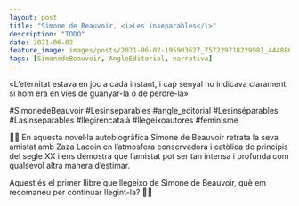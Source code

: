 ```yaml
---
layout: post
title: "Simone de Beauvoir, <i>Les inseparables</i>"
description: "TODO"
date: 2021-06-02
feature_image: images/posts/2021-06-02-195903627_757229718229981_4448866349507798118_n_17915893720738772.jpg
tags: [SimonedeBeauvoir, AngleEditorial, narrativa]
---
```


«L’eternitat estava en joc a cada instant, i cap senyal no indicava clarament si hom era en vies de guanyar-la o de perdre-la»
<!--more-->

#SimonedeBeauvoir #Lesinseparables #angle_editorial  #Lesinséparables #Lasinseparables #llegirencatalà #llegeixoautores #feminisme

👭🏻 En aquesta novel·la autobiogràfica Simone de Beauvoir retrata la seva amistat amb Zaza Lacoin en l’atmosfera conservadora i catòlica de principis del segle XX i ens demostra que l’amistat pot ser tan intensa i profunda com qualsevol altra manera d’estimar. 

Aquest és el primer llibre que llegeixo de Simone de Beauvoir, què em recomaneu per continuar llegint-la? 👭🏻
